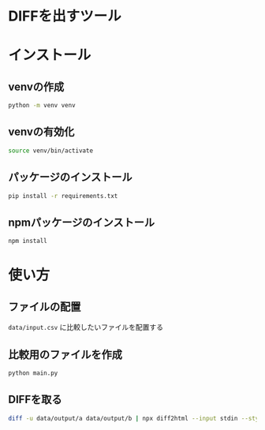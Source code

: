 # DIFFを出すツール

# インストール

## venvの作成

```bash
python -m venv venv
```

## venvの有効化

```bash
source venv/bin/activate
```

## パッケージのインストール

```bash
pip install -r requirements.txt
```

## npmパッケージのインストール

```bash
npm install
```

# 使い方
## ファイルの配置
`data/input.csv` に比較したいファイルを配置する

## 比較用のファイルを作成
```bash
python main.py
```

## DIFFを取る
```bash
diff -u data/output/a data/output/b | npx diff2html --input stdin --style side
```